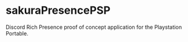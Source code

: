 # sakuraPresencePSP
Discord Rich Presence proof of concept application for the Playstation Portable.
